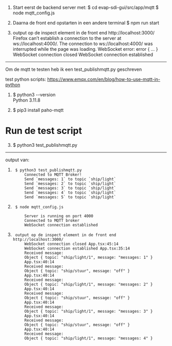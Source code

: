 1. Start eerst de backend server met:
    $ cd evap-sdi-gui/src/app/mqtt
    $ node mqtt_config.js

2. Daarna de front end opstarten in een andere terminal
   $ npm run start

3. output op de inspect element in de front end http://localhost:3000/
        Firefox can’t establish a connection to the server at ws://localhost:4000/. 
        The connection to ws://localhost:4000/ was interrupted while the page was loading.
        WebSocket error: error {  … }
        WebSocket connection closed 
        WebSocket connection established

_____________________________________________________________________________________

Om de mqtt te testen heb ik een test_publishmqtt.py geschreven

test python scripts:
    https://www.emqx.com/en/blog/how-to-use-mqtt-in-python

1.    $ python3 --version             
        Python 3.11.8

2.    $ pip3 install paho-mqtt


# Run de test script
3.    $ python3 test_publishmqtt.py
_________________________________________________________________________________________

output van:
1.      $ python3 test_publishmqtt.py
            Connected to MQTT Broker!
            Send `messages: 1` to topic `ship/light`
            Send `messages: 2` to topic `ship/light`
            Send `messages: 3` to topic `ship/light`
            Send `messages: 4` to topic `ship/light`
            Send `messages: 5` to topic `ship/light`
2.      $ node mqtt_config.js

            Server is running on port 4000
            Connected to MQTT broker
            WebSocket connection established

3.      output op de inspect element in de front end http://localhost:3000/
            WebSocket connection closed App.tsx:45:14
            WebSocket connection established App.tsx:35:14
            Received message: 
            Object { topic: "ship/light/1", message: "messages: 1" }
            App.tsx:40:14
            Received message: 
            Object { topic: "ship/stuur", message: "off" }
            App.tsx:40:14
            Received message: 
            Object { topic: "ship/light/1", message: "messages: 2" }
            App.tsx:40:14
            Received message: 
            Object { topic: "ship/stuur", message: "off" }
            App.tsx:40:14
            Received message: 
            Object { topic: "ship/light/1", message: "messages: 3" }
            App.tsx:40:14
            Received message: 
            Object { topic: "ship/stuur", message: "off" }
            App.tsx:40:14
            Received message: 
            Object { topic: "ship/light/1", message: "messages: 4" }